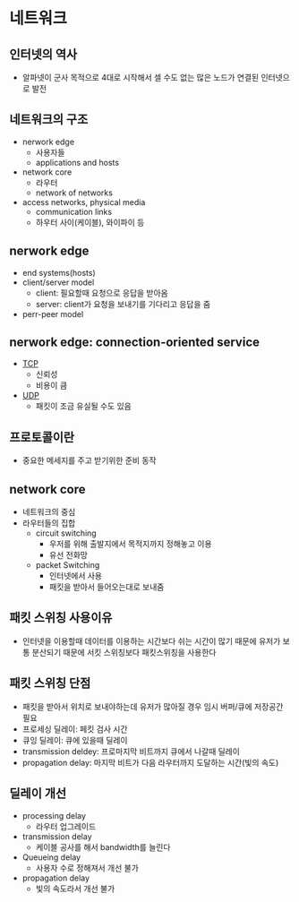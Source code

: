# 네트워크
## 인터넷의 역사
- 알파넷이 군사 목적으로 4대로 시작해서 셀 수도 없는 많은 노드가 연결된 인터넷으로 발전
## 네트워크의 구조
- nerwork edge
    - 사용자들
    - applications and hosts
- network core
    - 라우터
    - network of networks
- access networks, physical media
    - communication links
    - 하우터 사이(케이블), 와이파이 등
## nerwork edge
- end systems(hosts)
- client/server model
    - client: 필요할때 요청으로 응답을 받아옴
    - server: client가 요청을 보내기를 기다리고 응답을 줌
- perr-peer model
## nerwork edge: connection-oriented service
- [TCP](tele.md)
    - 신뢰성
    - 비용이 큼
- [UDP](tele.md)
    - 패킷이 조금 유실될 수도 있음
## 프로토콜이란
- 중요한 메세지를 주고 받기위한 준비 동작
## network core
- 네트워크의 중심
- 라우터들의 집합
    - circuit switching
        - 우저를 위해 출발지에서 목적지까지 정해놓고 이용
        - 유선 전화망
    - packet Switching
        - 인터넷에서 사용
        - 패킷을 받아서 들어오는대로 보내줌
## 패킷 스위칭 사용이유
- 인터넷을 이용할때 데이터를 이용하는 시간보다 쉬는 시간이 많기 때문에 유저가 보통 분산되기 때문에 서킷 스위칭보다 패킷스위칭을 사용한다
## 패킷 스위칭 단점
- 패킷을 받아서 위치로 보내야하는데 유저가 많아질 경우 임시 버퍼/큐에 저장공간 필요
- 프로세싱 딜레이: 페킷 검사 시간 
- 큐잉 딜레이: 큐에 있을때 딜레이 
- transmission deldey: 프로마지막 비트까지 큐에서 나갈때 딜레이
- propagation delay: 마지막 비트가 다음 라우터까지 도달하는 시간(빛의 속도)
## 딜레이 개선
- processing delay
    - 라우터 업그레이드
- transmission delay
    - 케이블 공사를 해서 bandwidth를 늘린다
- Queueing delay
    - 사용자 수로 정해져서 개선 불가
- propagation delay
    - 빛의 속도라서 개선 불가